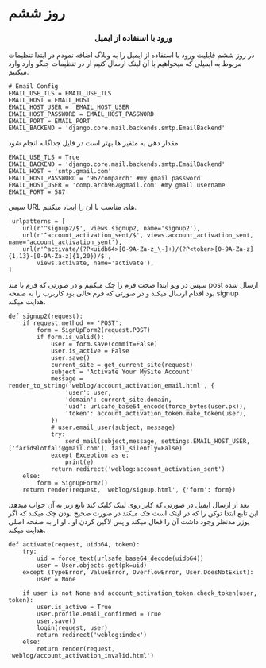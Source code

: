 #  روز ششم

### <center> ورود با استفاده از ایمیل </center>

 در روز ششم قابلیت ورود با استفاده از ایمیل را به وبلاگ اضافه نمودم
در ابتدا تنظیمات مربوط به ایمیلی که میخواهیم با آن لینک ارسال کنیم ار در تنظیمات جنگو وارد وارد میکنیم.
```
# Email Config
EMAIL_USE_TLS = EMAIL_USE_TLS
EMAIL_HOST = EMAIL_HOST
EMAIL_HOST_USER =  EMAIL_HOST_USER
EMAIL_HOST_PASSWORD = EMAIL_HOST_PASSWORD
EMAIL_PORT = EMAIL_PORT
EMAIL_BACKEND = 'django.core.mail.backends.smtp.EmailBackend'
```
مقدار دهی به متفیر ها بهتر است در فایل جداگانه انجام شود
```
EMAIL_USE_TLS = True
EMAIL_BACKEND = 'django.core.mail.backends.smtp.EmailBackend'
EMAIL_HOST = 'smtp.gmail.com'
EMAIL_HOST_PASSWORD = '962comparch' #my gmail password
EMAIL_HOST_USER = 'comp.arch962@gmail.com' #my gmail username
EMAIL_PORT = 587
```
سپس URL  های مناسب با ان را ایجاد میکنیم.
```
 urlpatterns = [
    url(r'^signup2/$', views.signup2, name='signup2'),
    url(r'^account_activation_sent/$', views.account_activation_sent, name='account_activation_sent'),
    url(r'^activate/(?P<uidb64>[0-9A-Za-z_\-]+)/(?P<token>[0-9A-Za-z]{1,13}-[0-9A-Za-z]{1,20})/$',
        views.activate, name='activate'),
]
```
سپس در ویو ابتدا صحت فرم را چک میکنیم و در صورتی که فرم با  متد post ارسال شده بود اقدام ارسال میکند و در صورتی که فرم خالی بود کاربرب را به صفحه signup هدایت میکند.
```
def signup2(request):
    if request.method == 'POST':
        form = SignUpForm2(request.POST)
        if form.is_valid():
            user = form.save(commit=False)
            user.is_active = False
            user.save()
            current_site = get_current_site(request)
            subject = 'Activate Your MySite Account'
            message = render_to_string('weblog/account_activation_email.html', {
                'user': user,
                'domain': current_site.domain,
                'uid': urlsafe_base64_encode(force_bytes(user.pk)),
                'token': account_activation_token.make_token(user),
            })
            # user.email_user(subject, message) 
            try:
                send_mail(subject,message, settings.EMAIL_HOST_USER,['farid9lotfali@gmail.com'], fail_silently=False)
            except Exception as e: 
                print(e)
            return redirect('weblog:account_activation_sent')
    else:
        form = SignUpForm2()
    return render(request, 'weblog/signup.html', {'form': form})
```
بعد از ارسال ایمیل در صورتی که کابر روی لینک کلیک کند تابع زیر به آن جواب میدهد.
این تابع ابتدا توکن را که در لینک است چک میکند در صورت صحیح بودن چک میکند که اگر یوزر مدنظر وجود  داشت آن را فعال میکند و پس لاگین کردن او ، او ار به صفحه اصلی هدایت میکند.
```
def activate(request, uidb64, token):
    try:
        uid = force_text(urlsafe_base64_decode(uidb64))
        user = User.objects.get(pk=uid)
    except (TypeError, ValueError, OverflowError, User.DoesNotExist):
        user = None

    if user is not None and account_activation_token.check_token(user, token):
        user.is_active = True
        user.profile.email_confirmed = True
        user.save()
        login(request, user)
        return redirect('weblog:index')
    else:
        return render(request, 'weblog/account_activation_invalid.html')
```